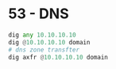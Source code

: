 # 53 - DNS

```python
dig any 10.10.10.10
dig @10.10.10.10 domain
# dns zone transfter
dig axfr @10.10.10.10 domain 
```
